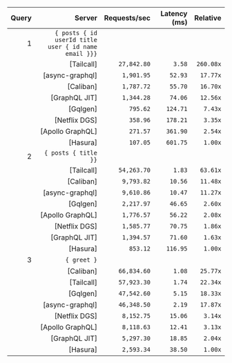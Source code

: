 <!-- PERFORMANCE_RESULTS_START -->

| Query | Server | Requests/sec | Latency (ms) | Relative |
|-------:|--------:|--------------:|--------------:|---------:|
| 1 | `{ posts { id userId title user { id name email }}}` |
|| [Tailcall] | `27,842.80` | `3.58` | `260.08x` |
|| [async-graphql] | `1,901.95` | `52.93` | `17.77x` |
|| [Caliban] | `1,787.72` | `55.70` | `16.70x` |
|| [GraphQL JIT] | `1,344.28` | `74.06` | `12.56x` |
|| [Gqlgen] | `795.62` | `124.71` | `7.43x` |
|| [Netflix DGS] | `358.96` | `178.21` | `3.35x` |
|| [Apollo GraphQL] | `271.57` | `361.90` | `2.54x` |
|| [Hasura] | `107.05` | `601.75` | `1.00x` |
| 2 | `{ posts { title }}` |
|| [Tailcall] | `54,263.70` | `1.83` | `63.61x` |
|| [Caliban] | `9,793.82` | `10.56` | `11.48x` |
|| [async-graphql] | `9,610.86` | `10.47` | `11.27x` |
|| [Gqlgen] | `2,217.97` | `46.65` | `2.60x` |
|| [Apollo GraphQL] | `1,776.57` | `56.22` | `2.08x` |
|| [Netflix DGS] | `1,585.77` | `70.75` | `1.86x` |
|| [GraphQL JIT] | `1,394.57` | `71.60` | `1.63x` |
|| [Hasura] | `853.12` | `116.95` | `1.00x` |
| 3 | `{ greet }` |
|| [Caliban] | `66,834.60` | `1.08` | `25.77x` |
|| [Tailcall] | `57,923.30` | `1.74` | `22.34x` |
|| [Gqlgen] | `47,542.60` | `5.15` | `18.33x` |
|| [async-graphql] | `46,348.50` | `2.19` | `17.87x` |
|| [Netflix DGS] | `8,152.75` | `15.06` | `3.14x` |
|| [Apollo GraphQL] | `8,118.63` | `12.41` | `3.13x` |
|| [GraphQL JIT] | `5,297.30` | `18.85` | `2.04x` |
|| [Hasura] | `2,593.34` | `38.50` | `1.00x` |

<!-- PERFORMANCE_RESULTS_END -->
